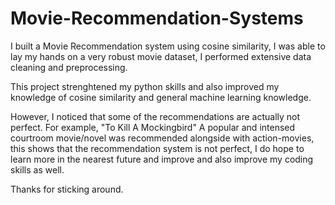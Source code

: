 # Movie-Recommendation-Systems
I built a Movie Recommendation system using cosine similarity, I was able to lay my hands on a very robust movie dataset, I performed extensive data cleaning and preprocessing. 

This project strenghtened my python skills and also improved my knowledge of cosine similarity and general machine learning knowledge. 

However, I noticed that some of the recommendations are actually not perfect. For example, "To Kill A Mockingbird" A popular and intensed courtroom movie/novel was recommended alongside with action-movies, this shows that the recommendation system is not perfect, I do hope to learn more in the nearest future and improve and also improve my coding skills as well.

Thanks for sticking around.
